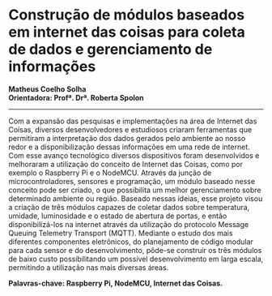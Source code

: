 # Construção de módulos baseados em internet das coisas para coleta de dados e gerenciamento de informações
**Matheus Coelho Solha**  
**Orientadora: Profª. Drª. Roberta Spolon**
***
Com a expansão das pesquisas e implementações na área de Internet das Coisas, diversos desenvolvedores e estudiosos criaram ferramentas que permitiram a interpretação dos dados gerados pelo ambiente ao nosso redor e a disponibilização dessas informações em uma rede de internet. Com esse avanço tecnológico diversos dispositivos foram desenvolvidos e melhoraram a utilização do conceito de Internet das Coisas, como por exemplo o Raspberry Pi e o NodeMCU. Através da junção de microcontroladores, sensores e programação, um módulo baseado nesse conceito pode ser criado, o que possibilita um melhor gerenciamento sobre determinado ambiente ou região. Baseado nessas ideias, esse projeto visou a criação de três módulos capazes de coletar dados sobre temperatura, umidade, luminosidade e o estado de abertura de portas, e então disponibilizá-los na internet através da utilização do protocolo Message Queuing Telemetry Transport (MQTT). Mediante o estudo dos mais diferentes componentes eletrônicos, do planejamento de código modular para cada sensor e do desenvolvimento, pôde-se construir os três módulos de baixo custo possibilitando um possível desenvolvimento em larga escala, permitindo a utilização nas mais diversas áreas.   

**Palavras-chave: Raspberry Pi, NodeMCU, Internet das Coisas.**